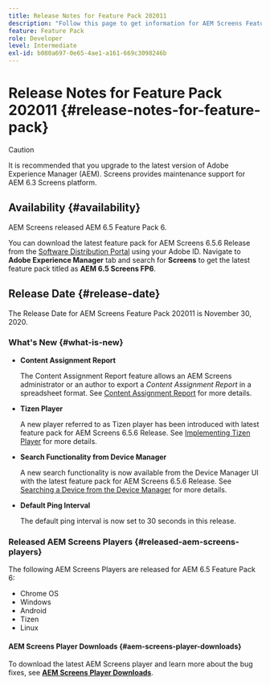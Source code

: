 ```yaml
---
title: Release Notes for Feature Pack 202011
description: "Follow this page to get information for AEM Screens Feature Pack 202011 released on November 30, 2020."
feature: Feature Pack
role: Developer
level: Intermediate
exl-id: b080a697-0e65-4ae1-a161-669c3098246b
---
```

# Release Notes for Feature Pack 202011 {#release-notes-for-feature-pack}

>[!CAUTION]
>It is recommended that you upgrade to the latest version of Adobe Experience Manager (AEM). Screens provides maintenance support for AEM 6.3 Screens platform.

## Availability {#availability}

AEM Screens released AEM 6.5 Feature Pack 6.

You can download the latest feature pack for AEM Screens 6.5.6 Release from the [Software Distribution Portal](https://experience.adobe.com/#/downloads/content/software-distribution/en/aem.html) using your Adobe ID. Navigate to **Adobe Experience Manager** tab and search for **Screens** to get the latest feature pack titled as **AEM 6.5 Screens FP6**.

## Release Date {#release-date}

The Release Date for AEM Screens Feature Pack 202011 is November 30, 2020.

### What's New {#what-is-new}

* **Content Assignment Report**

   The Content Assignment Report feature allows an AEM Screens administrator or an author to export a *Content Assignment Report* in a spreadsheet format.
   See [Content Assignment Report](/help/user-guide/content-assignment-report.md) for more details.

 
* **Tizen Player**

   A new player referred to as Tizen player has been introduced with latest feature pack for AEM Screens 6.5.6 Release. 
   See [Implementing Tizen Player](/help/user-guide/tizen-player.md) for more details.

* **Search Functionality from Device Manager**

   A new search functionality is now available from the Device Manager UI with the latest feature pack for AEM Screens 6.5.6 Release. 
   See [Searching a Device from the Device Manager](/help/user-guide/device-registration.md#search-device) for more details.

* **Default Ping Interval**

   The default ping interval is now set to 30 seconds in this release.

### Released AEM Screens Players {#released-aem-screens-players}

The following AEM Screens Players are released for AEM 6.5 Feature Pack 6:

* Chrome OS
* Windows
* Android
* Tizen
* Linux

#### AEM Screens Player Downloads  {#aem-screens-player-downloads}

To download the latest AEM Screens player and learn more about the bug fixes, see **[AEM Screens Player Downloads](https://download.macromedia.com/screens/index.html)**.
